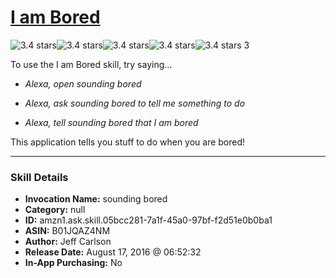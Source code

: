 # [I am Bored](http://alexa.amazon.com/#skills/amzn1.ask.skill.05bcc281-7a1f-45a0-97bf-f2d51e0b0ba1)
![3.4 stars](../../images/ic_star_black_18dp_1x.png)![3.4 stars](../../images/ic_star_black_18dp_1x.png)![3.4 stars](../../images/ic_star_black_18dp_1x.png)![3.4 stars](../../images/ic_star_half_black_18dp_1x.png)![3.4 stars](../../images/ic_star_border_black_18dp_1x.png) 3

To use the I am Bored skill, try saying...

* *Alexa, open sounding bored*

* *Alexa, ask sounding bored to tell me something to do*

* *Alexa, tell sounding bored that I am bored*

This application tells you stuff to do when you are bored!

***

### Skill Details

* **Invocation Name:** sounding bored
* **Category:** null
* **ID:** amzn1.ask.skill.05bcc281-7a1f-45a0-97bf-f2d51e0b0ba1
* **ASIN:** B01JQAZ4NM
* **Author:** Jeff Carlson
* **Release Date:** August 17, 2016 @ 06:52:32
* **In-App Purchasing:** No
